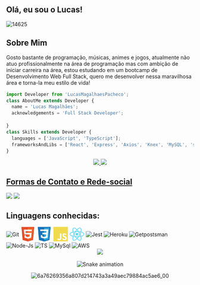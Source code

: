 ## Olá, eu sou o Lucas!


 ![14625](https://user-images.githubusercontent.com/104689597/194941620-2b4adedc-997e-467a-b7f2-abcd10e8b385.gif)



## Sobre Mim
 
 Gosto bastante de programação, músicas, animes e jogos, atualmente não atuo profissionalmente na área de programação mas com ambição de iniciar carreira na área, estou estudando em um bootcamp de Desenvolvimento Web Full Stack, quero me desenvolver nessa maravilhosa área e torna-la meu estilo de vida!

```Typescript
import Developer from 'LucasMagalhaesPacheco';
class AboutMe extends Developer {
  name = 'Lucas Magalhães';
  acknowledgements = 'Full Stack Developer';
  
}
class Skills extends Developer {
  languages = ['JavaScript', 'TypeScript'];
  frameworksAndLibs = ['React', 'Express', 'Axios', 'Knex', 'MySQL', 'styled-components', 'POO', "Others" ];
}
```

<div align="center">
  <a href="https://github.com/LucasMagalhaesPacheco">
  <img width="48.3%" src="https://github-readme-stats.vercel.app/api?username=LucasMagalhaesPacheco&show_icons=true&theme=dracula&include_all_commits=true&count_private=true"/> 
  <img width="47.7%" src="https://github-readme-stats.vercel.app/api/top-langs/?username=LucasMagalhaesPacheco&layout=compact&langs_count=7&theme=dracula"/> 
</div> 

## Formas de Contato e Rede-social
  <a href = "mailto:lucasmagalhaespacheco@gmail.com"><img src="https://img.shields.io/badge/Gmail-D14836?style=for-the-badge&logo=gmail&logoColor=white" target="_blank"></a>
  <a href="https://www.linkedin.com/in/lucas-magalhaes-pacheco/" target="_blank"><img src="https://img.shields.io/badge/-LinkedIn-%230077B5?style=for-the-badge&logo=linkedin&logoColor=white" target="_blank"></a> 

## Linguagens conhecidas:

<div align-items="center">
<img align="center" alt="Git" height="40" width="40" src="https://www.vectorlogo.zone/logos/git-scm/git-scm-icon.svg">
<img align="center" alt="HTML" height="40" width="40" src="https://raw.githubusercontent.com/devicons/devicon/master/icons/html5/html5-original.svg">
<img align="center" alt="CSS" height="40" width="40" src="https://raw.githubusercontent.com/devicons/devicon/master/icons/css3/css3-original.svg">
<img align="center" alt="Js" height="40" width="40" src="https://raw.githubusercontent.com/devicons/devicon/master/icons/javascript/javascript-plain.svg">
<img align="center" alt="React" height="40" width="40" src="https://raw.githubusercontent.com/devicons/devicon/master/icons/react/react-original.svg">
<img align="center" alt="Jest" height="40" width="40" src="https://cdn.jsdelivr.net/gh/devicons/devicon/icons/jest/jest-plain.svg">
<img align="center" alt="Heroku" height="40" width="40" src="https://www.vectorlogo.zone/logos/heroku/heroku-icon.svg">
<img align="center" alt="Getpostsman" height="40" width="40" src="https://www.vectorlogo.zone/logos/getpostman/getpostman-icon.svg">
<img align="center" alt="Node-Js" height="40" width="40" src="https://cdn.jsdelivr.net/gh/devicons/devicon/icons/nodejs/nodejs-original.svg">
<img align="center" alt="TS" height="40" width="40" src="https://cdn.jsdelivr.net/gh/devicons/devicon/icons/typescript/typescript-plain.svg">
<img align="center" alt="MySql" height="40" width="40" src="https://cdn.jsdelivr.net/gh/devicons/devicon/icons/mysql/mysql-plain.svg">
<img align="center" alt="AWS" height="40" width="40" src="https://cdn.jsdelivr.net/gh/devicons/devicon/icons/amazonwebservices/amazonwebservices-original.svg">
</div>


  
  </div>
 <div align="center"> 
  <img src="https://activity-graph.herokuapp.com/graph?username=LucasMagalhaesPacheco&bg_color=0D1117&color=ffffff&line=ffffff&point=ffffff&hide_border=true"/>
  
  ![Snake animation](https://github.com/LucasMagalhaesPacheco/LucasMagalhaesPacheco/blob/output/github-contribution-grid-snake.svg)
  
  ![6a76269356a807d214743a3a49aec79884ac5ae6_00](https://user-images.githubusercontent.com/104689597/195181253-4ba2ecde-d168-4999-bdb2-ff279fc80f58.gif)

